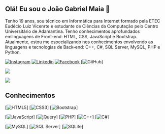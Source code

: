 ## Olá! Eu sou o João Gabriel Maia 👋

Tenho 19 anos, sou técnico em Informática para Internet formado pela ETEC Eudécio Luiz Vicenrte e
estudante de Ciências da Computação pelo Centro Universitário de Adamantina. Tenho conhecimentos 
aprofundados emlinguagens de Front-end: HTML, CSS, JavaScript e Bootstrap. Atualmente, estou me 
especializando nos conhecimentos envolvendo as linguagens e tecnologias de Back-end: C++, C#, 
SQL Server, MySQL, PHP e Python.

[![Instagram](https://img.shields.io/badge/Instagram-E4405F?style=for-the-badge&logo=instagram&logoColor=white)](https://www.instagram.com/jg_webdev/) 
[![Linkedin](https://img.shields.io/badge/LinkedIn-0077B5?style=for-the-badge&logo=linkedin&logoColor=white)](https://www.linkedin.com/in/jo%C3%A3o-gabriel-maia-9a7126232/)
[![Facebook](https://img.shields.io/badge/Facebook-1877F2?style=for-the-badge&logo=facebook&logoColor=white)](https://www.facebook.com/joao.gabrielmaia.1)
[![GitHub](https://img.shields.io/badge/GitHub-100000?style=for-the-badge&logo=github&logoColor=white)]


![](https://github-readme-stats.vercel.app/api?username=Joaogmaia02&show_icons=true&theme=tokyonight)

![](https://github-readme-stats.vercel.app/api/top-langs/?username=Joaogmaia02&layout=compact&theme=tokyonight)

## Conhecimentos

[![HTML5](https://img.shields.io/badge/HTML5-E34F26?style=for-the-badge&logo=html5&logoColor=white)]
[![CSS3](https://img.shields.io/badge/CSS3-1572B6?style=for-the-badge&logo=css3&logoColor=white)]
[![Bootstrap](https://img.shields.io/badge/Bootstrap-563D7C?style=for-the-badge&logo=bootstrap&logoColor=white)]

[![JavaScript](https://img.shields.io/badge/JavaScript-F7DF1E?style=for-the-badge&logo=javascript&logoColor=black)]
[![jQuery](https://img.shields.io/badge/jQuery-0769AD?style=for-the-badge&logo=jquery&logoColor=white)]
[![PHP](https://img.shields.io/badge/PHP-777BB4?style=for-the-badge&logo=php&logoColor=white)]
[![C++](https://img.shields.io/badge/C%2B%2B-00599C?style=for-the-badge&logo=c%2B%2B&logoColor=white)]
[![C#](https://img.shields.io/badge/C%23-239120?style=for-the-badge&logo=c-sharp&logoColor=white)]

[![MySQL](https://img.shields.io/badge/MySQL-00000F?style=for-the-badge&logo=mysql&logoColor=white)]
[![SQL Server](https://img.shields.io/badge/C%23-239120?style=for-the-badge&logo=c-sharp&logoColor=white)]
[![SQLite](https://img.shields.io/badge/SQLite-07405E?style=for-the-badge&logo=sqlite&logoColor=white)]
